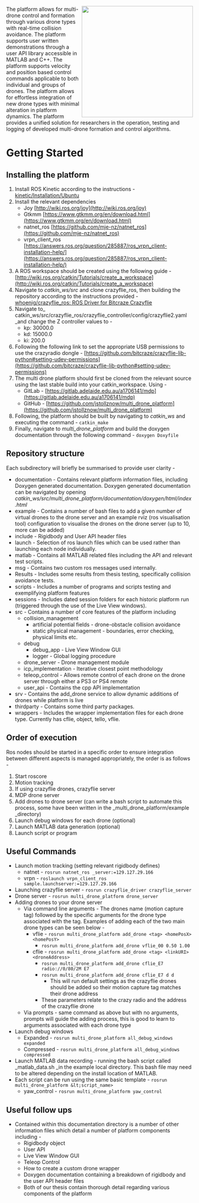 <a href="url"><img src="https://raw.githubusercontent.com/jstollznow/multi_drone_platform/master/cflie_drone.jpg" align="right" height="300" ></a>

The platform allows for multi-drone control and formation through various drone types with real-time collision avoidance. The platform supports user written demonstrations through a user API library accessible in MATLAB and C++. The platform supports velocity and position based control commands applicable to both individual and groups of drones. The platform allows for effortless integration of new drone types with minimal alteration in platform dynamics. The platform provides a unified solution for researchers in the operation, testing and logging of developed multi-drone formation and control algorithms.



# Getting Started


## Installing the platform



1. Install ROS Kinetic according to the instructions - [kinetic/Installation/Ubuntu](http://wiki.ros.org/kinetic/Installation/Ubuntu)
2. Install the relevant dependencies
   *   Joy [http://wiki.ros.org/joy](http://wiki.ros.org/joy)
   *   Gtkmm [https://www.gtkmm.org/en/download.html](https://www.gtkmm.org/en/download.html)
   *   natnet_ros [https://github.com/mje-nz/natnet_ros](https://github.com/mje-nz/natnet_ros)
   *   vrpn_client_ros [https://answers.ros.org/question/285887/ros_vrpn_client-installation-help/](https://answers.ros.org/question/285887/ros_vrpn_client-installation-help/)
3. A ROS workspace should be created using the following guide - [http://wiki.ros.org/catkin/Tutorials/create_a_workspace](http://wiki.ros.org/catkin/Tutorials/create_a_workspace)
4. Navigate to _catkin_ws/src_ and clone crazyflie_ros, then building the repository according to the instructions provided - [whoenig/crazyflie_ros: ROS Driver for Bitcraze Crazyflie](https://github.com/whoenig/crazyflie_ros)
5. Navigate to_ catkin_ws/src/crazyflie_ros/crazyflie_controller/config/crazyflie2.yaml _and change the Z controller values to -
    * kp: 30000.0
    * kd: 15000.0
    * ki: 200.0
6. Following the following link to set the appropriate USB permissions to use the crazyradio dongle - [https://github.com/bitcraze/crazyflie-lib-python#setting-udev-permissions](https://github.com/bitcraze/crazyflie-lib-python#setting-udev-permissions)
7. The multi drone platform should first be cloned from the relevant source using the last stable build into your catkin_workspace. Using -
    * GitLab - [https://gitlab.adelaide.edu.au/a1706141/mdp](https://gitlab.adelaide.edu.au/a1706141/mdp)
    * GitHub - [https://github.com/jstollznow/multi_drone_platform](https://github.com/jstollznow/multi_drone_platform)
8. Following, the platform should be built by navigating to _catkin_ws_ and executing the command - `catkin_make`
9. Finally, navigate to _multi_drone_platform_ and build the doxygen documentation through the following command - `doxygen Doxyfile`


## Repository structure

Each subdirectory will briefly be summarised to provide user clarity - 



*   documentation - Contains relevant platform information files, including Doxygen generated documentation. Doxygen generated documentation can be navigated by opening _catkin_ws/src/multi_drone_platform/documentation/doxygen/html/index.html_
*   example - Contains a number of bash files to add a given number of virtual drones to the drone server and an example rviz (ros visualisation tool) configuration to visualise the drones on the drone server (up to 10, more can be added)
*   include - Rigidbody and User API header files
*   launch - Selection of ros launch files which can be used rather than launching each node individually.
*   matlab - Contains all MATLAB related files including the API and relevant test scripts.
*   msg - Contains two custom ros messages used internally.
*   Results - Includes some results from thesis testing, specifically collision avoidance tests.
*   scripts - Includes a number of programs and scripts testing and exemplifying platform features
*   sessions - Includes dated session folders for each historic platform run (triggered through the use of the Live View windows).
*   src - Contains a number of core features of the platform including
    *   collision_management
        *   artificial potential fields - drone-obstacle collision avoidance
        *   static physical management - boundaries, error checking, physical limits etc.
    *   debug
        *   debug_app - Live View Window GUI
        *   logger - Global logging procedure
    *   drone_server - Drone management module
    *   icp_implementation - Iterative closest point methodology
    *   teleop_control - Allows remote control of each drone on the drone server through either a PS3 or PS4 remote
    *   user_api - Contains the cpp API implementation
*   srv - Contains the add_drone service to allow dynamic additions of drones while platform is live
*   thirdparty - Contains some third party packages.
*   wrappers - Includes the wrapper implementation files for each drone type. Currently has cflie, object, tello, vflie.


## Order of execution

Ros nodes should be started in a specific order to ensure integration between different aspects is managed appropriately, the order is as follows -



1. Start roscore
2. Motion tracking
3. If using crazyflie drones, crazyflie server
4. MDP drone server
5. Add drones to drone server (can write a bash script to automate this process, some have been written in the _multi_drone_platform/example _directory)
6. Launch debug windows for each drone (optional)
7. Launch MATLAB data generation (optional)
8. Launch script or program


## Useful Commands



*   Launch motion tracking (setting relevant rigidbody defines)
    *   natnet - `rosrun natnet_ros _server:=129.127.29.166`
    *   vrpn - `roslaunch vrpn_client_ros sample.launchserver:=129.127.29.166`
*   Launching crazyflie server - `rosrun crazyflie_driver crazyflie_server`
*   Drone server - `rosrun multi_drone_platform drone_server`
*   Adding drones to your drone server
    *   Via command line arguments - The drones name (motion capture tag) followed by the specific arguments for the drone type associated with the tag. Examples of adding each of the two main drone types can be seen below -
        *   vflie - `rosrun multi_drone_platform add_drone <tag> <homePosX> <homePosY>`
            *   `rosrun multi_drone_platform add_drone vflie_00 0.50 1.00`
        *   cflie - `rosrun multi_drone_platform add_drone <tag> <linkURI> <droneAddress>`
            *   `rosrun multi_drone_platform add_drone cflie_E7 radio://0/80/2M E7`
            *   `rosrun multi_drone_platform add_drone cflie_E7 d d `
                *   This will run default settings as the crazyflie drones should be added so their motion capture tag matches their drone address
            *   These parameters relate to the crazy radio and the address of the crazyflie drone
    *   Via prompts - same command as above but with no arguments, prompts will guide the adding process, this is good to learn to arguments associated with each drone type
*   Launch debug windows 
    *   Expanded - `rosrun multi_drone_platform all_debug_windows expanded`
    *   Compressed - `rosrun multi_drone_platform all_debug_windows compressed`
*   Launch MATLAB data recording - running the bash script called _matlab_data.sh _in the example local directory. This bash file may need to be altered depending on the install location of MATLAB.
*   Each script can be run using the same basic template - `rosrun multi_drone_platform &lt;script_name> `
    *   yaw_control - `rosrun multi_drone_platform yaw_control`


## Useful follow ups



*   Contained within this documentation directory is a number of other information files which detail a number of platform components including - 
    *   Rigidbody object
    *   User API
    *   Live View Window GUI
    *   Teleop Control
    *   How to create a custom drone wrapper
    *   Doxygen documentation containing a breakdown of rigidbody and the user API header files
    *   Both of our thesis contain thorough detail regarding various components of the platform
